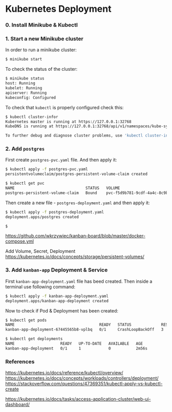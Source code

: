 # Kubernetes Deployment

### 0. Install Minikube & Kubectl

### 1. Start a new Minikube cluster

In order to run a minikube cluster:
```bash
$ minikube start
```

To check the status of the cluster:
```bash
$ minikube status
host: Running
kubelet: Running
apiserver: Running
kubeconfig: Configured
```

To check that `kubectl` is properly configured check this:
```bash
$ kubectl cluster-infor
Kubernetes master is running at https://127.0.0.1:32768
KubeDNS is running at https://127.0.0.1:32768/api/v1/namespaces/kube-system/services/kube-dns:dns/proxy

To further debug and diagnose cluster problems, use 'kubectl cluster-info dump'.
```

### 2. Add `postgres` 

First create `postgres-pvc.yaml` file. And then apply it:
```bash
$ kubectl apply -f postgres-pvc.yaml
persistentvolumeclaim/postgres-persistent-volume-claim created

$ kubectl get pvc
NAME                               STATUS   VOLUME                                     CAPACITY   ACCESS MODES   STORAGECLASS   AGE
postgres-persistent-volume-claim   Bound    pvc-f5d9b781-9cdf-4a4c-8c9b-2edb8330d139   4Gi        RWO            standard       10s
```

Then create a new file - `postgres-deployment.yaml` and then apply it:
```bash
$ kubectl apply -f postgres-deployment.yaml
deployment.apps/postgres created

$ 

```

https://github.com/wkrzywiec/kanban-board/blob/master/docker-compose.yml

Add Volume, Secret, Deployment
https://kubernetes.io/docs/concepts/storage/persistent-volumes/

### 3. Add `kanban-app` Deployment & Service 

First `kanban-app-deployment.yaml` file has beed created. Then inside a terminal use following command:
```bash
$ kubectl apply -f kanban-app-deployment.yaml
deployment.apps/kanban-app-deployment created
```

Now to check if Pod & Deployment has been created:
```bash
$ kubectl get pods
NAME                                     READY   STATUS             RESTARTS   AGE
kanban-app-deployment-67445565b8-vplbq   0/1     CrashLoopBackOff   3          2m10s

$ kubectl get deployments
NAME                    READY   UP-TO-DATE   AVAILABLE   AGE
kanban-app-deployment   0/1     1            0           2m56s
```

### References

https://kubernetes.io/docs/reference/kubectl/overview/
https://kubernetes.io/docs/concepts/workloads/controllers/deployment/
https://stackoverflow.com/questions/47369351/kubectl-apply-vs-kubectl-create

https://kubernetes.io/docs/tasks/access-application-cluster/web-ui-dashboard/
